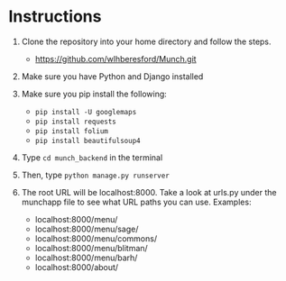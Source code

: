 # Instructions

1. Clone the repository into your home directory and follow the steps.
    - https://github.com/wlhberesford/Munch.git

2. Make sure you have Python and Django installed

3. Make sure you pip install the following:
    - `pip install -U googlemaps`
    - `pip install requests`
    - `pip install folium`
    - `pip install beautifulsoup4`

4. Type `cd munch_backend` in the terminal
5. Then, type `python manage.py runserver`
6. The root URL will be localhost:8000. Take a look at urls.py under the munchapp file to see what URL paths you can use. Examples:
    - localhost:8000/menu/
    - localhost:8000/menu/sage/
    - localhost:8000/menu/commons/
    - localhost:8000/menu/blitman/
    - localhost:8000/menu/barh/
    - localhost:8000/about/

